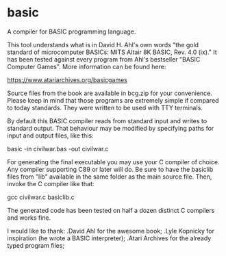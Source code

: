 # basic
A compiler for BASIC programming language.

This tool understands what is in David H. Ahl's own words "the gold standard of microcomputer BASICs: MITS Altair 8K BASIC, Rev. 4.0 (ix)."
It has been tested against every program from Ahl's bestseller "BASIC Computer Games". More information can be found here:

https://www.atariarchives.org/basicgames

Source files from the book are available in bcg.zip for your convenience.
Please keep in mind that those programs are extremely simple if compared to today standards. They were written to be used with TTY terminals.

By default this BASIC compiler reads from standard input and writes to standard output.
That behaviour may be modified by specifying paths for input and output files, like this:

basic -in civilwar.bas -out civilwar.c

For generating the final executable you may use your C compiler of choice. Any compiler supporting C89 or later will do.
Be sure to have the basiclib files from "lib" available in the same folder as the main source file. 
Then, invoke the C compiler like that:

gcc civilwar.c basiclib.c

The generated code has been tested on half a dozen distinct C compilers and works fine.

I would like to thank:
.David Ahl for the awesome book;
.Lyle Kopnicky for inspiration (he wrote a BASIC interpreter);
.Atari Archives for the already typed program files;
